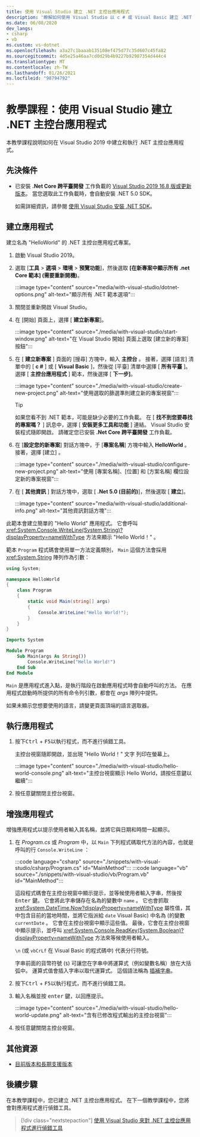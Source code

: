 ```yaml
---
title: 使用 Visual Studio 建立 .NET 主控台應用程式
description: '瞭解如何使用 Visual Studio 以 c # 或 Visual Basic 建立 .NET 主控台應用程式。'
ms.date: 06/08/2020
dev_langs:
- csharp
- vb
ms.custom: vs-dotnet
ms.openlocfilehash: a3a27c1baaab135108ef475d77c35d607c45fa82
ms.sourcegitcommit: 4d5e25a46aa7cd0d29b4b9227b92987354d444c4
ms.translationtype: MT
ms.contentlocale: zh-TW
ms.lasthandoff: 01/26/2021
ms.locfileid: "98794792"
---
```

# <a name="tutorial-create-a-net-console-application-using-visual-studio"></a>教學課程：使用 Visual Studio 建立 .NET 主控台應用程式

本教學課程說明如何在 Visual Studio 2019 中建立和執行 .NET 主控台應用程式。

## <a name="prerequisites"></a>先決條件

- 已安裝 **.Net Core 跨平臺開發** 工作負載的 [Visual Studio 2019 16.8 版或更新版本](https://visualstudio.microsoft.com/downloads/?utm_medium=microsoft&utm_source=docs.microsoft.com&utm_campaign=inline+link&utm_content=download+vs2019)。 當您選取此工作負載時，會自動安裝 .NET 5.0 SDK。

  如需詳細資訊，請參閱 [使用 Visual Studio 安裝 .NET SDK](../install/windows.md#install-with-visual-studio)。

## <a name="create-the-app"></a>建立應用程式

建立名為 "HelloWorld" 的 .NET 主控台應用程式專案。

1. 啟動 Visual Studio 2019。

1. 選取 [**工具**  >  **選項**  >  **環境**  >  **預覽功能**]，然後選取 **[在新專案中顯示所有 .net Core 範本] (需要重新開機)**。

   :::image type="content" source="media/with-visual-studio/dotnet-options.png" alt-text="顯示所有 .NET 範本選項":::

1. 關閉並重新開啟 Visual Studio。

1. 在 [開始] 頁面上，選擇 [ **建立新專案**]。

   :::image type="content" source="./media/with-visual-studio/start-window.png" alt-text="在 Visual Studio 開始] 頁面上選取 [建立新的專案] 按鈕":::

1. 在 [ **建立新專案** ] 頁面的 [搜尋] 方塊中，輸入 **主控台** 。 接著，選擇 [語言] 清單中的 [ **c #** ] 或 [ **Visual Basic** ]，然後從 [平臺] 清單中選擇 [ **所有平臺** ]。 選擇 [ **主控台應用程式** ] 範本，然後選擇 [ **下一步]**。

   :::image type="content" source="./media/with-visual-studio/create-new-project.png" alt-text="使用選取的篩選準則建立新的專案視窗":::

   > [!TIP]
   > 如果您看不到 .NET 範本，可能是缺少必要的工作負載。 在 [ **找不到您要尋找的專案嗎？** ] 訊息中，選擇 [ **安裝更多工具和功能** ] 連結。 Visual Studio 安裝程式隨即開啟。 請確定您已安裝 **.Net Core 跨平臺開發** 工作負載。

1. 在 [**設定您的新專案**] 對話方塊中，于 [**專案名稱**] 方塊中輸入 **HelloWorld** 。 接著，選擇 [建立]  。

   :::image type="content" source="./media/with-visual-studio/configure-new-project.png" alt-text="使用 [專案名稱]、[位置] 和 [方案名稱] 欄位設定新的專案視窗":::

1. 在 [ **其他資訊** ] 對話方塊中，選取 [ **.Net 5.0 (目前的)**]，然後選取 [ **建立**]。

   :::image type="content" source="media/with-visual-studio/additional-info.png" alt-text="其他資訊對話方塊":::

此範本會建立簡單的 "Hello World" 應用程式。 它會呼叫 <xref:System.Console.WriteLine(System.String)?displayProperty=nameWithType> 方法來顯示 "Hello World！" 。

範本 `Program` 程式碼會使用單一方法定義類別， `Main` 這個方法會採用 <xref:System.String> 陣列作為引數：

```csharp
using System;

namespace HelloWorld
{
    class Program
    {
        static void Main(string[] args)
        {
            Console.WriteLine("Hello World!");
        }
    }
}
```

```vb
Imports System

Module Program
    Sub Main(args As String())
        Console.WriteLine("Hello World!")
    End Sub
End Module
```

`Main` 是應用程式進入點，是執行階段在啟動應用程式時會自動呼叫的方法。 在應用程式啟動時所提供的所有命令列引數，都會在 *args* 陣列中提供。

如果未顯示您想要使用的語言，請變更頁面頂端的語言選取器。

## <a name="run-the-app"></a>執行應用程式

1. 按下<kbd>Ctrl</kbd> + <kbd>F5</kbd>以執行程式，而不進行偵錯工具。

   主控台視窗隨即開啟，並出現 "Hello World！" 文字 列印在螢幕上。

   :::image type="content" source="./media/with-visual-studio/hello-world-console.png" alt-text="主控台視窗顯示 Hello World，請按任意鍵以繼續":::

1. 按任意鍵關閉主控台視窗。

## <a name="enhance-the-app"></a>增強應用程式

增強應用程式以提示使用者輸入其名稱，並將它與日期和時間一起顯示。

1. 在 *Program.cs* 或 *Program* 中，以 `Main` 下列程式碼取代方法的內容，也就是呼叫的行 `Console.WriteLine` ：

   :::code language="csharp" source="./snippets/with-visual-studio/csharp/Program.cs" id="MainMethod":::
   :::code language="vb" source="./snippets/with-visual-studio/vb/Program.vb" id="MainMethod":::

   這段程式碼會在主控台視窗中顯示提示，並等候使用者輸入字串，然後按 <kbd>Enter</kbd> 鍵。 它會將此字串儲存在名為的變數中 `name` 。 它也會抓取 <xref:System.DateTime.Now?displayProperty=nameWithType> 屬性值，其中包含目前的當地時間，並將它指派給 `date` Visual Basic) 中名為 (的變數 `currentDate` 。 它會在主控台視窗中顯示這些值。 最後，它會在主控台視窗中顯示提示，並呼叫 <xref:System.Console.ReadKey(System.Boolean)?displayProperty=nameWithType> 方法來等候使用者輸入。

   `\n` (或 `vbCrLf` 在 Visual Basic 的程式碼中) 代表分行符號。

   字串前面的貨幣符號 (`$`) 可讓您在字串中將運算式（例如變數名稱）放在大括弧中。 運算式值會插入字串以取代運算式。 這個語法稱為 [插補字串](../../csharp/language-reference/tokens/interpolated.md)。

1. 按下<kbd>Ctrl</kbd> + <kbd>F5</kbd>以執行程式，而不進行偵錯工具。

1. 輸入名稱並按 <kbd>enter</kbd> 鍵，以回應提示。

   :::image type="content" source="./media/with-visual-studio/hello-world-update.png" alt-text="含有已修改程式輸出的主控台視窗":::

1. 按任意鍵關閉主控台視窗。

## <a name="additional-resources"></a>其他資源

- [目前版本和長期支援版本](../releases-and-support.md#net-core-and-net-5-version-lifecycles)

## <a name="next-steps"></a>後續步驟

在本教學課程中，您已建立 .NET 主控台應用程式。 在下一個教學課程中，您將會對應用程式進行偵錯工具。

> [!div class="nextstepaction"]
> [使用 Visual Studio 來對 .NET 主控台應用程式進行偵錯工具](debugging-with-visual-studio.md)
